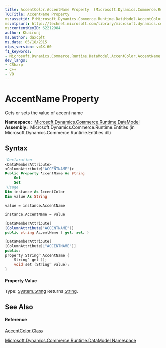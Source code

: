 ```yaml
---
title: AccentColor.AccentName Property  (Microsoft.Dynamics.Commerce.Runtime.DataModel)
TOCTitle: AccentName Property
ms:assetid: P:Microsoft.Dynamics.Commerce.Runtime.DataModel.AccentColor.AccentName
ms:mtpsurl: https://technet.microsoft.com/library/microsoft.dynamics.commerce.runtime.datamodel.accentcolor.accentname(v=AX.60)
ms:contentKeyID: 62212984
author: Khairunj
ms.author: daxcpft
ms.date: 05/18/2015
mtps_version: v=AX.60
f1_keywords:
- Microsoft.Dynamics.Commerce.Runtime.DataModel.AccentColor.AccentName
dev_langs:
- CSharp
- C++
- VB
---
```


# AccentName Property

Gets or sets the value of accent name.

**Namespace:**  [Microsoft.Dynamics.Commerce.Runtime.DataModel](microsoft-dynamics-commerce-runtime-datamodel-namespace.md)  
**Assembly:**  Microsoft.Dynamics.Commerce.Runtime.Entities (in Microsoft.Dynamics.Commerce.Runtime.Entities.dll)

## Syntax

``` vb
'Declaration
<DataMemberAttribute> _
<ColumnAttribute("ACCENTNAME")> _
Public Property AccentName As String
    Get
    Set
'Usage
Dim instance As AccentColor
Dim value As String

value = instance.AccentName

instance.AccentName = value
```

``` csharp
[DataMemberAttribute]
[ColumnAttribute("ACCENTNAME")]
public string AccentName { get; set; }
```

``` c++
[DataMemberAttribute]
[ColumnAttribute(L"ACCENTNAME")]
public:
property String^ AccentName {
    String^ get ();
    void set (String^ value);
}
```

#### Property Value

Type: [System.String](https://technet.microsoft.com/library/s1wwdcbf\(v=ax.60\))  
Returns [String](https://technet.microsoft.com/library/s1wwdcbf\(v=ax.60\)).  

## See Also

#### Reference

[AccentColor Class](accentcolor-class-microsoft-dynamics-commerce-runtime-datamodel.md)

[Microsoft.Dynamics.Commerce.Runtime.DataModel Namespace](microsoft-dynamics-commerce-runtime-datamodel-namespace.md)


